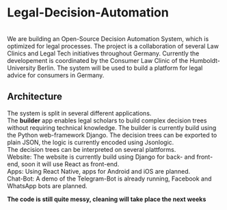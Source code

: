 # Legal-Decision-Automation 
<br>
We are building an Open-Source Decision Automation System, which is optimized for legal processes. The project is a collaboration of several Law Clinics and Legal Tech initiatives throughout Germany. Currently the developement is coordinated by the Consumer Law Clinic of the Humboldt-University Berlin. The system will be used to build a platform for legal advice for consumers in Germany.

## Architecture
The system is split in several different applications. 
<br> The **builder** app enables legal scholars to build complex decision trees without requiring technical knowledge. The builder is currently build using the Python web-framework Django. The decision trees can be exported to plain JSON, the logic is currently encoded using Jsonlogic.
<br> The decision trees can be interpreted on several plattforms. 
<br> Website: The website is currently build using Django for back- and front-end, soon it will use React as front-end.
<br> Apps: Using React Native, apps for Android and iOS are planned.
<br> Chat-Bot: A demo of the Telegram-Bot is already running, Facebook and WhatsApp bots are planned.

**The code is still quite messy, cleaning will take place the next weeks**

